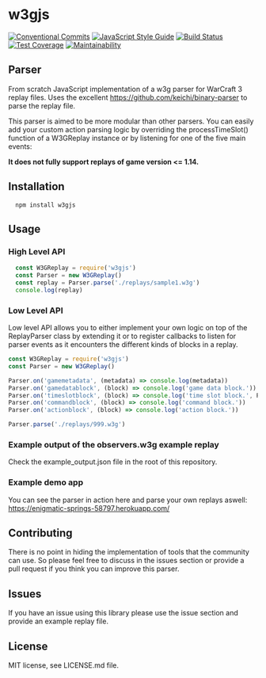 # w3gjs
[![Conventional Commits](https://img.shields.io/badge/Conventional%20Commits-1.0.0-yellow.svg)](https://conventionalcommits.org)
[![JavaScript Style Guide](https://img.shields.io/badge/code_style-standard-brightgreen.svg)](https://standardjs.com)
[![Build Status](https://travis-ci.org/PBug90/w3gjs.svg?branch=master)](https://travis-ci.org/w3gjs/w3gjs)
[![Test Coverage](https://api.codeclimate.com/v1/badges/8499316ea1ee69d2dd0b/test_coverage)](https://codeclimate.com/github/PBug90/w3gjs/test_coverage)
[![Maintainability](https://api.codeclimate.com/v1/badges/8499316ea1ee69d2dd0b/maintainability)](https://codeclimate.com/github/PBug90/w3gjs/maintainability)
## Parser
From scratch JavaScript implementation of a w3g parser for WarCraft 3 replay files.
Uses the excellent https://github.com/keichi/binary-parser to parse the replay file.

This parser is aimed to be more modular than other parsers.
You can easily add your custom action parsing logic by overriding the processTimeSlot() function
of a W3GReplay instance or by listening for one of the five main events:



**It does not fully support replays of game version <= 1.14.**

## Installation
```
  npm install w3gjs
```

## Usage

### High Level API

```javascript
  const W3GReplay = require('w3gjs')
  const Parser = new W3GReplay()
  const replay = Parser.parse('./replays/sample1.w3g')
  console.log(replay)
```

### Low Level API
Low level API allows you to either implement your own logic on top of the ReplayParser class by extending it or 
to register callbacks to listen for parser events as it encounters the different kinds of blocks in a replay.

```javascript
const W3GReplay = require('w3gjs')
const Parser = new W3GReplay()

Parser.on('gamemetadata', (metadata) => console.log(metadata))
Parser.on('gamedatablock', (block) => console.log('game data block.'))
Parser.on('timeslotblock', (block) => console.log('time slot block.', Parser.msElapsed))
Parser.on('commandblock', (block) => console.log('command block.'))
Parser.on('actionblock', (block) => console.log('action block.'))

Parser.parse('./replays/999.w3g')
```

### Example output of the observers.w3g example replay
Check the example_output.json file in the root of this repository.

### Example demo app
You can see the parser in action here and parse your own replays aswell:
https://enigmatic-springs-58797.herokuapp.com/

## Contributing
There is no point in hiding the implementation of tools that the community can use. So please feel free to discuss in the issues section or provide a pull request if you think you can improve this parser.

## Issues
If you have an issue using this library please use the issue section and provide an example replay file.

## License

MIT license, see LICENSE.md file.
